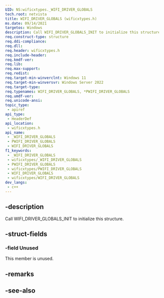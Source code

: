```yaml
---
UID: NS:wificxtypes._WIFI_DRIVER_GLOBALS
tech.root: netvista
title: WIFI_DRIVER_GLOBALS (wificxtypes.h)
ms.date: 09/14/2021
targetos: Windows
description: Call WIFI_DRIVER_GLOBALS_INIT to initialize this structure.
req.construct-type: structure
req.ddi-compliance: 
req.dll: 
req.header: wificxtypes.h
req.include-header: 
req.kmdf-ver: 
req.lib: 
req.max-support: 
req.redist: 
req.target-min-winverclnt: Windows 11 
req.target-min-winversvr: Windows Server 2022
req.target-type: 
req.typenames: WIFI_DRIVER_GLOBALS, *PWIFI_DRIVER_GLOBALS
req.umdf-ver: 
req.unicode-ansi: 
topic_type:
 - apiref
api_type:
 - HeaderDef
api_location:
 - wificxtypes.h
api_name:
 - _WIFI_DRIVER_GLOBALS
 - PWIFI_DRIVER_GLOBALS
 - WIFI_DRIVER_GLOBALS
f1_keywords:
 - _WIFI_DRIVER_GLOBALS
 - wificxtypes/_WIFI_DRIVER_GLOBALS
 - PWIFI_DRIVER_GLOBALS
 - wificxtypes/PWIFI_DRIVER_GLOBALS
 - WIFI_DRIVER_GLOBALS
 - wificxtypes/WIFI_DRIVER_GLOBALS
dev_langs:
 - c++
---
```


## -description

Call WIFI_DRIVER_GLOBALS_INIT to initialize this structure.
## -struct-fields

### -field Unused

This member is unused.

## -remarks

## -see-also

